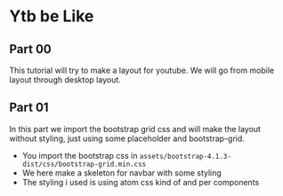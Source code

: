 # Ytb be Like

## Part 00
This tutorial will try to make a layout for youtube. We will go from mobile layout through desktop layout.

## Part 01
In this part we import the bootstrap grid css and will make the layout without styling, just using some placeholder and bootstrap-grid.

- You import the bootstrap css in `assets/bootstrap-4.1.3-dist/css/bootstrap-grid.min.css`
- We here make a skeleton for navbar with some styling
- The styling i used is using atom css kind of and per components
